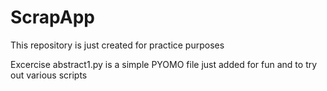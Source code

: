 # ScrapApp
This repository is just created for practice purposes

Excercise
abstract1.py is a simple PYOMO file just added for fun and to try out various scripts


